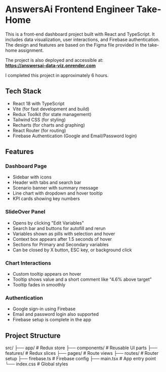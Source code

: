 # AnswersAi Frontend Engineer Take-Home

This is a front-end dashboard project built with React and TypeScript. It includes data visualization, user interactions, and Firebase authentication. The design and features are based on the Figma file provided in the take-home assignment.

The project is also deployed and accessible at:  
**https://answersai-data-viz.onrender.com**

I completed this project in approximately 6 hours.

## Tech Stack

- React 18 with TypeScript
- Vite (for fast development and build)
- Redux Toolkit (for state management)
- Tailwind CSS (for styling)
- Recharts (for charts and graphing)
- React Router (for routing)
- Firebase Authentication (Google and Email/Password login)

## Features

### Dashboard Page

- Sidebar with icons
- Header with tabs and search bar
- Scenario banner with summary message
- Line chart with dropdown and hover tooltip
- KPI cards showing key numbers

### SlideOver Panel

- Opens by clicking "Edit Variables"
- Search bar and buttons for autofill and rerun
- Variables shown as pills with selection and hover
- Context box appears after 1.5 seconds of hover
- Sections for Primary and Secondary variables
- Can be closed by X button, ESC key, or background click

### Chart Interactions

- Custom tooltip appears on hover
- Tooltip shows value and a short comment like “4.6% above target”
- Tooltip fades in smoothly

### Authentication

- Google sign-in using Firebase
- Email and password login also supported
- Firebase setup is complete in the app

## Project Structure

src/
├── app/ # Redux store
├── components/ # Reusable UI parts
├── features/ # Redux slices
├── pages/ # Route views
├── routes/ # Router setup
├── firebase.ts # Firebase config
├── main.tsx # App entry point
└── index.css # Global styles
